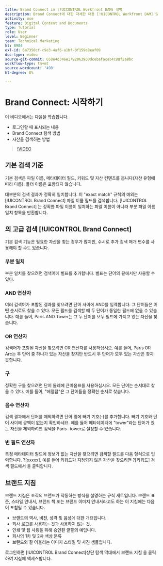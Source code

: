 ```yaml
---
title: Brand Connect in [!UICONTROL Workfront DAM] 설명
description: Brand Connect에 대한 자세한 내용 [!UICONTROL Workfront DAM] 및 탐색 방법입니다.
activity: use
feature: Digital Content and Documents
type: Tutorial
role: User
level: Beginner
team: Technical Marketing
kt: 8984
exl-id: 6a7350cf-c9e3-4af6-a1bf-0f159e8eaf09
doc-type: video
source-git-commit: 650e4d346e1792863930dcebafacab4c88f2a8bc
workflow-type: tm+mt
source-wordcount: '490'
ht-degree: 0%

---
```


# Brand Connect: 시작하기

이 비디오에서는 다음을 학습합니다.

* 로그인할 때 표시되는 내용
* Brand Connect 탐색 방법
* 자산을 검색하는 방법

>[!VIDEO](https://video.tv.adobe.com/v/335246/?quality=12&learn=on)

## 기본 검색 기준

기본 검색은 파일 이름, 메타데이터 필드, 키워드 및 자산 컨텐츠를 봅니다(자산 유형에 따라 다름). 폴더 이름은 포함되지 않습니다.

대부분의 검색 결과가 정확히 일치합니다. 이 &quot;exact match&quot; 규칙의 예외는 [!UICONTROL Brand Connect] 파일 이름 필드를 검색합니다. [!UICONTROL Brand Connect] 는 정확한 파일 이름이 일치하는 파일 이름이 아니라 부분 파일 이름 일치 항목을 반환합니다.

## 의 고급 검색 [!UICONTROL Brand Connect]

기본 검색 기능은 필요한 자산을 찾는 경우가 많지만, 수시로 추가 검색 매개 변수를 사용해야 할 수도 있습니다.

### 부분 일치

부분 일치를 찾으려면 검색어에 별표를 추가합니다. 별표는 단어의 끝에서만 사용할 수 있다.

### AND 연산자

여러 검색어가 포함된 결과를 찾으려면 단어 사이에 AND를 입력합니다. 그 단어들은 어떤 순서로도 찾을 수 있다. 모든 필드를 검색할 때 두 단어가 동일한 필드에 없을 수 있습니다. 예를 들어, Paris AND Tower는 그 두 단어를 모두 필드에 가지고 있는 자산을 찾습니다.

### OR 연산자

검색어가 포함된 자산을 찾으려면 OR 연산자를 사용하십시오. 예를 들어, Paris OR Arc는 두 단어 중 하나가 있는 자산을 찾지만 반드시 두 단어가 모두 있는 자산은 찾지 못합니다.

### 구

정확한 구를 찾으려면 단어 둘레에 큰따옴표를 사용하십시오. 모든 단어는 순서대로 찾을 수 있다. 예를 들어, &quot;에펠탑&quot;은 그 단어들을 정확한 순서로 찾습니다.

### 음수 연산자

검색 결과에서 단어를 제외하려면 단어 앞에 빼기 기호(-)를 추가합니다. 빼기 기호와 단어 사이에 공백이 없는지 확인하세요. 예를 들어 메타데이터에 &quot;tower&quot;라는 단어가 있는 자산을 제외하려면 검색을 Paris -tower로 설정할 수 있습니다.

### 빈 필드 연산자

특정 메타데이터 필드에 정보가 없는 자산을 찾으려면 검색할 필드를 다음 형식으로 입력합니다. ?[xxxxx]. 예를 들어 키워드가 지정되지 않은 자산을 찾으려면 ?[키워드] 검색 필드에서 을 클릭합니다.

## 브랜드 지침

브랜드 지침은 조직의 브랜드가 작동하는 방식을 설명하는 규칙 세트입니다. 브랜드 표준, 스타일 안내서, 브랜드 책 또는 브랜드 이미지 안내서라고도 하는 이 지침에는 다음이 포함될 수 있습니다.

* 브랜드의 역사, 비전, 성격 및 음성에 대한 개요입니다.
* 회사 로고를 사용하는 것과 사용하지 않는 것.
* 인쇄 및 웹 사용을 위해 승인된 글꼴의 예입니다.
* 회사의 1차 및 2차 색상 분류
* 브랜드와 잘 어울리는 이미지 스타일 및 사진 샘플입니다.

로그인하면 [!UICONTROL Brand Connect]상단 탐색 막대에서 브랜드 지침 을 클릭하여 지침에 액세스합니다.
